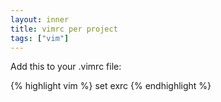 ```yaml
---
layout: inner
title: vimrc per project
tags: ["vim"]
---
```

Add this to your .vimrc file:

{% highlight vim %}
set exrc
{% endhighlight %}
